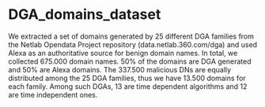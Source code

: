 # DGA_domains_dataset

We extracted  a set of domains generated by 25 different DGA families from the Netlab Opendata Project repository (data.netlab.360.com/dga) and used Alexa as an authoritative source for benign domain names.
In total, we collected 675.000 domain names. 50% of the domains are DGA generated and 50% are Alexa domains.
The 337.500 malicious DNs are equally distributed among the 25 DGA families, thus we have 13.500 domains for each family. Among such DGAs, 13 are time dependent algorithms and 12 are time independent ones.
